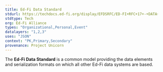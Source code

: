 ```yaml
---
title: Ed-Fi Data Standard
stdurl: https://techdocs.ed-fi.org/display/EFDSRFC/ED-FI+RFC+17+-+DATA+STANDARD+v3.1a
stdtype: Tech
org: Ed-Fi Alliance
types: "Organizational,Personal,Event"
datalayers: "1,2,3"
uses: "JSON"
context: "PK,Primary,Secondary"
provenance: Project Unicorn
---
```

The **Ed-Fi Data Standard** is a common model providing the data elements and serialization formats on which all other Ed-Fi data systems are based.
